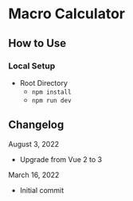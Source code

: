 # Macro Calculator

## How to Use

### Local Setup

-   Root Directory
    -   `npm install`
    -   `npm run dev`

## Changelog

August 3, 2022

-   Upgrade from Vue 2 to 3

March 16, 2022

-   Initial commit
